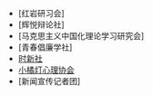 - [红岩研习会]
- [辉悦辩论社]
- [马克思主义中国化理论学习研究会]
- [青春倡廉学社]
- [时新社](时新社.md)
- [小橘灯心理协会](小橘灯心理协会.md)
- [新闻宣传记者团]